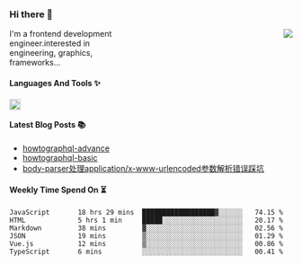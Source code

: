 <!--
**zhaohuanyuu/zhaohuanyuu** is a ✨ _special_ ✨ repository because its `README.md` (this file) appears on your GitHub profile.
-->

### Hi there 👋

<picture>
  <source media="(prefers-color-scheme: dark)" srcset="https://github-readme-stats.vercel.app/api?username=zhaohuanyuu&count_private=true&show_icons=true&theme=city_lights&hide_title=true">
  <img align="right" src="https://github-readme-stats.vercel.app/api?username=zhaohuanyuu&count_private=true&show_icons=true&hide_title=true">
</picture>

<p align="left" style="width:40%">I'm a frontend development engineer.interested in engineering, graphics, frameworks...</p>

#### Languages And Tools ✨

<img align="left" height="20" src="https://skillicons.dev/icons?i=js,ts,nodejs,react,vue,gatsby,materialui,graphql,nestjs,electron,flutter" />

</br>

#### Latest Blog Posts 📚
<!-- BLOG-POST-LIST:START -->
- [howtographql-advance](https://zhy.gatsbyjs.io/blog/graphql-advance)
- [howtographql-basic](https://zhy.gatsbyjs.io/blog/graphql-basic)
- [body-parser处理application/x-www-urlencoded参数解析错误踩坑](https://zhy.gatsbyjs.io/post/body-parser)
<!-- BLOG-POST-LIST:END -->

#### Weekly Time Spend On ⏳
<!--START_SECTION:waka-->

```text
JavaScript       18 hrs 29 mins  ██████████████████▓░░░░░░   74.15 %
HTML             5 hrs 1 min     █████░░░░░░░░░░░░░░░░░░░░   20.17 %
Markdown         38 mins         ▓░░░░░░░░░░░░░░░░░░░░░░░░   02.56 %
JSON             19 mins         ▒░░░░░░░░░░░░░░░░░░░░░░░░   01.29 %
Vue.js           12 mins         ▒░░░░░░░░░░░░░░░░░░░░░░░░   00.86 %
TypeScript       6 mins          ░░░░░░░░░░░░░░░░░░░░░░░░░   00.41 %
```

<!--END_SECTION:waka-->
